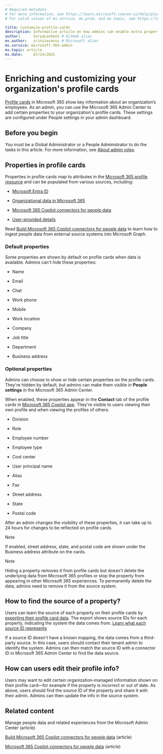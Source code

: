 ```yaml
---
# Required metadata
# For more information, see https://learn.microsoft.com/en-us/help/platform/learn-editor-add-metadata
# For valid values of ms.service, ms.prod, and ms.topic, see https://learn.microsoft.com/en-us/help/platform/metadata-taxonomies

title: Customize-profile-cards
description: Informative article on how admins can enable extra properties in profile cards and impact of this customization
author:      SuryaLashmiS # GitHub alias
ms.author:   srinivasansu # Microsoft alias
ms.service: microsoft-365-admin
ms.topic: article
ms.date:     07/24/2025
---
```


# Enriching and customizing your organization's profile cards 

[Profile cards](https://support.microsoft.com/en-us/office/profile-cards-in-microsoft-365-e80f931f-5fc4-4a59-ba6e-c1e35a85b501) in Microsoft 365 show key information about an organization’s employees. As an admin, you can use the Microsoft 365 Admin Center to add certain properties to your organization's profile cards. These settings are configured under People settings in your admin dashboard.

## Before you begin

You must be a Global Administrator or a People Administrator to do the tasks in this article. For more information, see [About admin roles](../add-users/about-admin-roles.md).

## Properties in profile cards

Properties in profile cards map to attributes in the [Microsoft 365 profile resource](/graph/api/resources/profile?view=graph-rest-beta) and can be populated from various sources, including:  

- [Microsoft Entra ID](/entra/fundamentals/how-to-manage-user-profile-info)

- [Organizational data in Microsoft 365](/entra/fundamentals/how-to-manage-user-profile-info)

- [Microsoft 365 Copilot connectors for people data](/graph/peopleconnectors)

- [User-provided details](https://support.microsoft.com/en-gb/office/edit-your-profile-in-microsoft-365-e7056090-56d4-4b81-bb3f-b6af31089ebe)

Read [Build Microsoft 365 Copilot connectors for people data](/microsoft-365-copilot/extensibility/build-connectors-with-people-data) to learn how to ingest people data from external source systems into Microsoft Graph.

### Default properties

Some properties are shown by default on profile cards when data is available. Admins can't hide these properties:

- Name

- Email

- Chat

- Work phone

- Mobile

- Work location

- Company

- Job title

- Department

- Business address

### Optional properties

Admins can choose to show or hide certain properties on the profile cards. They're hidden by default, but admins can make them visible in **People settings** in the Microsoft 365 Admin Center.

When enabled, these properties appear in the **Contact** tab of the profile cards in [Microsoft 365 Copilot app](https://www.microsoft365.com/?omkt=en-US). They're visible to users viewing their own profile and when viewing the profiles of others.

- Division

- Role

- Employee number

- Employee type

- Cost center

- User principal name

- Alias

- Fax

- Street address

- State 

- Postal code

After an admin changes the visibility of these properties, it can take up to 24 hours for changes to be reflected on profile cards.

> [!NOTE]
> If enabled, street address, state, and postal code are shown under the Business address attribute on the cards.

> [!NOTE]
> Hiding a property removes it from profile cards but doesn't delete the underlying data from Microsoft 365 profiles or stop the property from appearing in other Microsoft 365 experiences. To permanently delete the data, admins need to remove it from the source system.

## How to find the source of a property? 

Users can learn the source of each property on their profile cards by [exporting their profile card data](https://support.microsoft.com/en-us/office/export-data-from-your-profile-card-d809f83f-c077-4a95-9b6c-4f093305163d#:~:text=Hover%20over%20your%20name%20or%20profile%20photo%20to,as%20a%20JSON%20file%20in%20your%20Downloads%20folder.). The export shows source IDs for each property, indicating the system the data comes from. [Learn what each source ID represents](/graph/api/resources/profilesourceannotation?view=graph-rest-beta)

If a source ID doesn't have a known mapping, the data comes from a third-party source. In this case, users should contact their tenant admin to identify the system. Admins can then match the source ID with a connector ID in Microsoft 365 Admin Center to find the data source. 

## How can users edit their profile info? 

Users may want to edit certain organization-managed information shown on their profile card—for example if the property is incorrect or out of date. As above, users should find the source ID of the property and share it with their admin. Admins can then update the info in the source system.  

## Related content

Manage people data and related experiences from the Microsoft Admin Center (article)

[Build Microsoft 365 Copilot connectors for people data](/microsoft-365-copilot/extensibility/build-connectors-with-people-data) (article)

[Microsoft 365 Copilot connectors for people data](/graph/peopleconnectors) (article)
